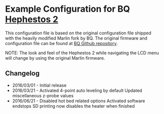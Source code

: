# Example Configuration for BQ [Hephestos 2](http://www.bq.com/uk/hephestos-2)
This configuration file is based on the original configuration file shipped with the heavily modified Marlin fork by BQ. The original firmware and configuration file can be found at [BQ Github repository](https://github.com/bq/Marlin).

NOTE: The look and feel of the Hephestos 2 while navigating the LCD menu will change by using the original Marlin firmware.

## Changelog
 * 2016/03/01 - Initial release
 * 2016/03/21 - Activated 4-point auto leveling by default
                Updated miscellaneous z-probe values
 * 2016/06/21 - Disabled hot bed related options
                Activated software endstops
                SD printing now disables the heater when finished
